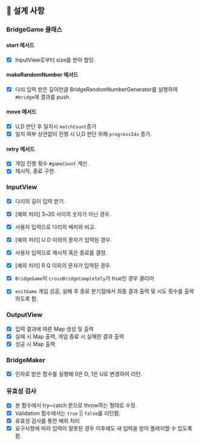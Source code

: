 ## 🧱 설계 사항

### BridgeGame 클래스

#### start 메서드

- [x] InputView로부터 size를 받아 할당.

#### makeRandomNumber 메서드

- [x] 다리 입력 받은 길이만큼 BridgeRandomNumberGenerator를 실행하여 `#bridge`에 결과를 push.

#### move 메서드

- [x] U,D 판단 후 일치시 `matchCount`증가
- [x] 일치 여부 상관없이 진행 시 U,D 판단 위해 `progressIdx` 증가.

#### retry 메서드

- [x] 게임 진행 횟수 `#gameCount` 계산.
- [x] 재시작, 종료 구현.

### InputView

- [x] 다리의 길이 입력 받기.
- [x] [예외 처리] 3~20 사이의 숫자가 아닌 경우.

- [x] 사용자 입력으로 다리의 배치와 비교.
- [x] [예외 처리] U D 이외의 문자가 입력된 경우.

- [x] 사용자 입력으로 재시작 혹은 종료를 결정.
- [x] [예외 처리] R Q 이외의 문자가 입력된 경우.

- [x] `BridgeGame`의 `crossBridgeCompletely`가 true인 경우 클리어

- [x] `exitGame` 게임 성공, 실패 후 종료 분기점에서 최종 결과 출력 및 시도 횟수를 출력하도록 함.

### OutputView

- [x] 입력 결과에 따른 Map 생성 및 출력
- [x] 실패 시 Map 출력, 게임 종료 시 실패한 결과 출력
- [x] 성공 시 Map 출력

### BridgeMaker

- [x] 인자로 받은 함수를 실행해 0은 D, 1은 U로 변경하여 리턴.

### 유효성 검사

- [x] 본 함수에서 try~catch 문으로 throw하는 형태로 수정.
- [x] Validation 함수에서는 `true` || `false`를 리턴함.
- [x] 유효성 검사를 통한 예외 처리
- [x] 요구사항에 따라 입력이 잘못된 경우 이후에도 새 입력을 받아 플레이할 수 있도록 함.
